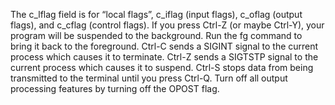 The c_lflag field is for “local flags”, c_iflag (input flags), c_oflag (output flags), and c_cflag (control flags).
If you press Ctrl-Z (or maybe Ctrl-Y), your program will be suspended to the background.
Run the fg command to bring it back to the foreground.
Ctrl-C sends a SIGINT signal to the current process which causes it to terminate.
Ctrl-Z sends a SIGTSTP signal to the current process which causes it to suspend.
Ctrl-S stops data from being transmitted to the terminal until you press Ctrl-Q.
Turn off all output processing features by turning off the OPOST flag.